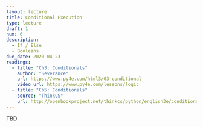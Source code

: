```yaml
---
layout: lecture
title: Conditional Execution
type: lecture
draft: 1
num: 6
description:
  - If / Else
  - Booleans
due_date: 2020-04-23
readings:
  - title: "Ch3: Conditionals"
    author: "Severance"
    url: https://www.py4e.com/html3/03-conditional
    video_url: https://www.py4e.com/lessons/logic
  - title: "Ch5: Conditionals"
    source: "ThinkCS"
    url: http://openbookproject.net/thinkcs/python/english3e/conditionals.html
---
```


TBD